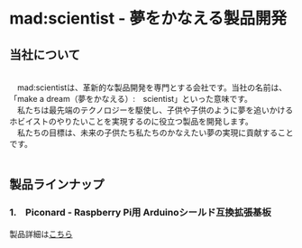 # mad:scientist - 夢をかなえる製品開発

## 当社について
<br>
　mad:scientistは、革新的な製品開発を専門とする会社です。当社の名前は、「make a dream（夢をかなえる）:　scientist」といった意味です。<br>
　私たちは最先端のテクノロジーを駆使し、子供や子供のように夢を追いかけるホビイストのやりたいことを実現するのに役立つ製品を開発します。<br>
　私たちの目標は、未来の子供たち私たちのかなえたい夢の実現に貢献することです。
<br>
<br>

## 製品ラインナップ

### 1.　Piconard - Raspberry Pi用 Arduinoシールド互換拡張基板
製品詳細は[こちら](/product/product.html)